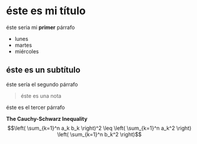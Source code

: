 # éste es mi título

éste seria mi **primer** párrafo

- lunes
- martes
- miércoles

## éste es un subtítulo

éste sería el segundo párrafo

> éste es una nota

éste es el tercer párrafo

**The Cauchy-Schwarz Inequality**
$$\left( \sum_{k=1}^n a_k b_k \right)^2 \leq \left( \sum_{k=1}^n a_k^2 \right) \left( \sum_{k=1}^n b_k^2 \right)$$
